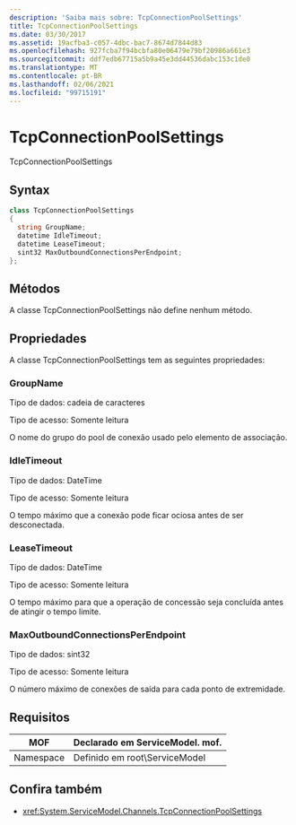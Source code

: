 ```yaml
---
description: 'Saiba mais sobre: TcpConnectionPoolSettings'
title: TcpConnectionPoolSettings
ms.date: 03/30/2017
ms.assetid: 19acfba3-c057-4dbc-bac7-8674d7844d83
ms.openlocfilehash: 927fcba7f94bcbfa80e06479e79bf20986a661e3
ms.sourcegitcommit: ddf7edb67715a5b9a45e3dd44536dabc153c1de0
ms.translationtype: MT
ms.contentlocale: pt-BR
ms.lasthandoff: 02/06/2021
ms.locfileid: "99715191"
---
```

# <a name="tcpconnectionpoolsettings"></a>TcpConnectionPoolSettings

TcpConnectionPoolSettings  
  
## <a name="syntax"></a>Syntax  
  
```csharp
class TcpConnectionPoolSettings  
{  
  string GroupName;  
  datetime IdleTimeout;  
  datetime LeaseTimeout;  
  sint32 MaxOutboundConnectionsPerEndpoint;  
};  
```  
  
## <a name="methods"></a>Métodos  

 A classe TcpConnectionPoolSettings não define nenhum método.  
  
## <a name="properties"></a>Propriedades  

 A classe TcpConnectionPoolSettings tem as seguintes propriedades:  
  
### <a name="groupname"></a>GroupName  

 Tipo de dados: cadeia de caracteres  
  
 Tipo de acesso: Somente leitura  
  
 O nome do grupo do pool de conexão usado pelo elemento de associação.  
  
### <a name="idletimeout"></a>IdleTimeout  

 Tipo de dados: DateTime  
  
 Tipo de acesso: Somente leitura  
  
 O tempo máximo que a conexão pode ficar ociosa antes de ser desconectada.  
  
### <a name="leasetimeout"></a>LeaseTimeout  

 Tipo de dados: DateTime  
  
 Tipo de acesso: Somente leitura  
  
 O tempo máximo para que a operação de concessão seja concluída antes de atingir o tempo limite.  
  
### <a name="maxoutboundconnectionsperendpoint"></a>MaxOutboundConnectionsPerEndpoint  

 Tipo de dados: sint32  
  
 Tipo de acesso: Somente leitura  
  
 O número máximo de conexões de saída para cada ponto de extremidade.  
  
## <a name="requirements"></a>Requisitos  
  
|MOF|Declarado em ServiceModel. mof.|  
|---------|-----------------------------------|  
|Namespace|Definido em root\ServiceModel|  
  
## <a name="see-also"></a>Confira também

- <xref:System.ServiceModel.Channels.TcpConnectionPoolSettings>
